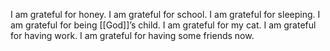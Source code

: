 I am grateful for honey.
I am grateful for school.
I am grateful for sleeping.
I am grateful for being [[God]]’s child.
I am grateful for my cat.
I am grateful for having work.
I am grateful for having some friends now.